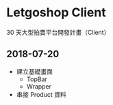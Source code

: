 # Letgoshop Client

30 天大型拍賣平台開發計畫（Client）

## 2018-07-20

- 建立基礎畫面
  - TopBar
  - Wrapper
- 串接 Product 資料
